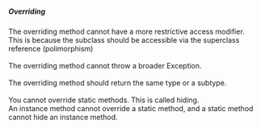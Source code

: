 ##### Overriding
The overriding method cannot have a more restrictive access modifier. </br>
This is because the subclass should be accessible via the superclass reference (polimorphism)
</br>
</br>
The overriding method cannot throw a broader Exception.
</br>
</br>
The overriding method should return the same type or a subtype.
</br>
</br>
You cannot override static methods. This is called hiding.
</br>
An instance method cannot override a static method, and a static method cannot hide an instance method. 

